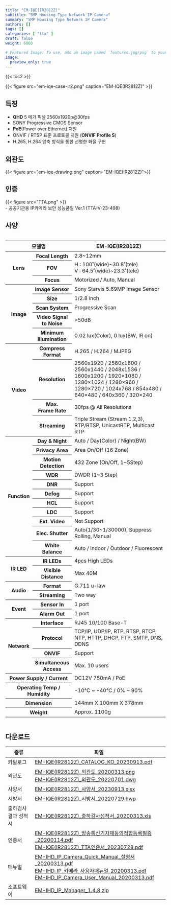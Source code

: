 ```yaml
---
title: "EM-IQE(IR2812Z)"
subtitle: "5MP Housing Type Network IP Camera"
summary: "5MP Housing Type Network IP Camera"
authors: []
tags: []
categories: [ "tta" ]
draft: false
weight: 6060

# Featured Image: To use, add an image named `featured.jpg/png` to your page's folder.
image:
  preview_only: true
---
```


{{< toc2 >}}

<div class="container">
<div class="row justify-content-center align-items-center">

{{< figure src="em-iqe-case-ir2.png" caption="EM-IQE(IR2812Z)" >}}

</div>
</div>

## 특징

- **QHD** 5 메가 픽셀 2560x1920p@30fps
- SONY Progressive CMOS Sensor
- **PoE**(Power over Ethernet) 지원
- ONVIF / RTSP 표준 프로토콜 지원 (**ONVIF Profile S**)
- H.265, H.264 압축 방식을 통한 선명한 화질 구현

## 외관도

{{< figure src="em-iqe-drawing.png" caption="EM-IQE(IR2812Z)">}}


## 인증
<div class="container">
<div class="row align-items-top">
<div class="col-sm-1">
{{< figure src="TTA.png" >}} 
</div>
<div class="col-sm-8">
- 공공기관용 IP카메라 보안 성능품질 Ver.1 (TTA-V-23-498)
</div>
</div>
</div>


## 사양

<div style="overflow-x: auto">
<table class="spec">
<thead>
<tr>
<th colspan="2">모델명</th>
<th>EM-IQE(IR2812Z)</th>
</tr>
</thead>
<tbody>
<tr>
<th rowspan="3">Lens</th>
<th>Focal Length</th>
<td>2.8~12mm</td>
</tr>
<tr>
<th>FOV</th>
<td>H : 100˚(wide)~30.8˚(tele)<br>V : 64.5˚(wide)~23.3˚(tele)</td>
</tr>
<tr>
<th>Focus</th>
<td>Motorized / Auto, Manual</td>
</tr>
<tr>
<th rowspan="5">Image</th>
<th>Image Sensor</th>
<td>Sony Starvis 5.69MP Image Sensor</td>
</tr>
<tr>
<th>Size</th>
<td>1/2.8 inch</td>
</tr>
<tr>
<th>Scan System</th>
<td>Progressive Scan</td>
</tr>
<tr>
<th>Video Signal<br>to Noise</th>
<td>&gt;50dB</td>
</tr>
<tr>
<th>Minimum<br>Illumination</th>
<td>0.02 lux(Color), 0 lux(BW, IR on)</td>
</tr>
<tr>
<th rowspan="4">Video</th>
<th>Compress<br>Format</th>
<td>H.265 / H.264 / MJPEG</td>
</tr>
<tr>
<th>Resolution</th>
<td>2560x1920 / 2560x1600 / 2560x1440 / 2048x1536 / 1600x1200 / 1920×1080 / 1280×1024 / 1280×960 / 1280×720 / 1024x768 / 854x480 / 640×480 / 640x360 / 320×240</td>
</tr>
<tr>
<th>Max.<br>Frame Rate</th>
<td>30fps @ All Resolutions</td>
</tr>
<tr>
<th>Streaming</th>
<td>Triple Stream (Stream 1,2,3), RTP/RTSP, UnicastRTP, Multicast RTP</td>
</tr>
<tr>
<th rowspan="11">Function</th>
<th>Day & Night</th>
<td>Auto / Day(Color) / Night(BW)</td>
</tr>
<tr>
<th>Privacy Area</th>
<td>Area On/Off (16 Zone)</td>
</tr>
<tr>
<th>Motion<br>Detection</th>
<td>432 Zone (On/Off, 1~5Step)</td>
</tr>
<tr>
<th>WDR</th>
<td>DWDR (1~3 Step)</td>
</tr>
<tr>
<th>DNR</th>
<td>Support</td>
</tr>
<tr>
<th>Defog</th>
<td>Support</td>
</tr>
<tr>
<th>HCL</th>
<td>Support</td>
</tr>
<tr>
<th>LDC</th>
<td>Support</td>
</tr>
<tr>
<th>Ext. Video</th>
<td>Not Support</td>
</tr>
<tr>
<th>Elec. Shutter</th>
<td>Auto(1/30~1/30000), Suppress Rolling, Manual</td>
</tr>
<tr>
<th>White Balance</th>
<td>Auto / Indoor / Outdoor / Fluorescent</td>
</tr>
<tr>
<th rowspan="2">IR LED</th>
<th>IR LEDs</th>
<td>4pcs High LEDs</td>
</tr>
<tr>
<th>Visible<br>Distance</th>
<td>Max 40M</td>
</tr>
<tr>
<th rowspan="2">Audio</th>
<th>Format</th>
<td>G.711 u-law</td>
</tr>
<tr>
<th>Streaming</th>
<td>Two way</td>
</tr>
<tr>
<th rowspan="2">Event</th>
<th>Sensor In</th>
<td>1 port</td>
</tr>
<tr>
<th>Alarm Out</th>
<td>1 port</td>
</tr>
<tr>
<th rowspan="4">Network</th>
<th>Interface</th>
<td>RJ45 10/100 Base-T</td>
</tr>
<tr>
<th>Protocol</th>
<td>TCP/IP, UDP/IP, RTP, RTSP, RTCP, NTP, HTTP, DHCP, FTP, SMTP, DNS, DDNS</td>
</tr>
<tr>
<th>ONVIF</th>
<td>Support</td>
</tr>
<tr>
<th>Simultaneous<br>Access</th>
<td>Max. 10 users</td>
</tr>
<tr>
<th colspan="2">Power Supply / Current</th>
<td>DC12V 750mA / PoE</td>
</tr>
<tr>
<th colspan="2">Operating Temp / Humidity</th>
<td>-10℃ ~ +40℃ / 0% ~ 90%</td>
</tr>
<tr>
<th colspan="2">Dimension</th>
<td>144mm X 100mm X 378mm</td>
</tr>
<tr>
<th colspan="2">Weight</th>
<td>Approx. 1100g</td>
</tr>
</tbody>
</table>
</div>

## 다운로드

종류 | 파일
---- | ----
카탈로그 | [EM-IQE(IR2812Z)_CATALOG_KO_20230913.pdf](https://www.emstone.com/data/sales/ko/EM-IQE(IR2812Z)_CATALOG_KO_20230913.pdf)
외관도 | [EM-IQE(IR2812Z)_외관도_20200313.png](https://www.emstone.com/data/sales/ko/EM-IQE(IR2812Z)_외관도_20200313.png)<br>[EM-IQE(IR2812Z)_외관도_20220701.dwg](https://www.emstone.com/data/sales/ko/EM-IQE(IR2812Z)_외관도_20220701.dwg)
사양서 | [EM-IQE(IR2812Z)_사양서_20230913.xlsx](https://www.emstone.com/data/sales/ko/EM-IQE(IR2812Z)_사양서_20230913.xlsx)
시방서 | [EM-IQE(IR2812Z)_시방서_20220729.hwp](https://www.emstone.com/data/sales/ko/EM-IQE(IR2812Z)_시방서_20220729.hwp)
출하검사 결과 성적서 | [EM-IQE(IR2812Z)_출하검사성적서_20200313.xls](https://www.emstone.com/data/sales/ko/EM-IQE(IR2812Z)_출하검사성적서_20200313.xls)
인증서 | [EM-IQE(IR2812Z)_방송통신기자재등의적합등록필증_20200114.pdf](https://www.emstone.com/data/sales/ko/EM-IQE(IR2812Z)_방송통신기자재등의적합등록필증_20200114.pdf)<br>[EM-IQE(IR2812Z)_TTA인증서_20230728.pdf](https://www.emstone.com/data/sales/ko/EM-IQE(IR2812Z)_TTA인증서_20230728.pdf)
매뉴얼 | [EM-IHD_IP_Camera_Quick_Manual_설명서_20200313.pdf](https://www.emstone.com/data/sales/ko/EM-IHD_IP_Camera_Quick_Manual_설명서_20200313.pdf)<br>[EM-IHD_IP_카메라_사용자매뉴얼_20200313.pdf](https://www.emstone.com/data/sales/ko/EM-IHD_IP_카메라_사용자매뉴얼_20200313.pdf)<br>[EM-IHD_IP_Camera_User_Manual_20200313.pdf](https://www.emstone.com/data/sales/ko/EM-IHD_IP_Camera_User_Manual_20200313.pdf)
소프트웨어 | [EM-IHD_IP_Manager_1.4.8.zip](https://www.emstone.com/data/sales/ko/EM-IHD_IP_Manager_1.4.8.zip)
